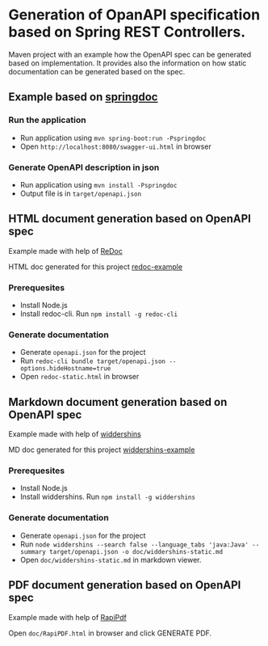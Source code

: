 # Generation of OpanAPI specification based on Spring REST Controllers.
Maven project with an example how the OpenAPI spec can be generated based on implementation.
It provides also the information on how static documentation can be generated based on the spec.

## Example based on [springdoc](https://springdoc.org/)

### Run the application
* Run application using `mvn spring-boot:run -Pspringdoc`
* Open `http://localhost:8080/swagger-ui.html` in browser

### Generate OpenAPI description in json
* Run application using `mvn install -Pspringdoc`
* Output file is in `target/openapi.json`


## HTML document generation based on OpenAPI spec
Example made with help of [ReDoc](https://github.com/Redocly/redoc)

HTML doc generated for this project [redoc-example](./doc/redoc-static.html)

### Prerequesites
* Install Node.js
* Install redoc-cli. Run `npm install -g redoc-cli`

### Generate documentation
* Generate `openapi.json` for the project
* Run `redoc-cli bundle target/openapi.json --options.hideHostname=true`
* Open `redoc-static.html` in browser


## Markdown document generation based on OpenAPI spec
Example made with help of [widdershins](https://github.com/Mermade/widdershins)

MD doc generated for this project [widdershins-example](./doc/widdershins-static.md)

### Prerequesites
* Install Node.js
* Install widdershins. Run `npm install -g widdershins`

### Generate documentation
* Generate `openapi.json` for the project
* Run `node widdershins --search false --language_tabs 'java:Java' --summary target/openapi.json -o doc/widdershins-static.md`
* Open `doc/widdershins-static.md` in markdown viewer.

## PDF document generation based on OpenAPI spec

Example made with help of [RapiPdf](https://mrin9.github.io/RapiPdf/)

Open `doc/RapiPDF.html` in browser and click GENERATE PDF.

